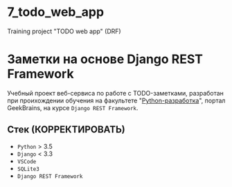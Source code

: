 # 7_todo_web_app
Training project "TODO web app" (DRF)

# Заметки на основе Django REST Framework

Учебный проект веб-сервиса по работе с TODO-заметками, разработан при проихождении обучения на факультете "[Python-разработка](https://gb.ru/geek_university/python)", портал GeekBrains, на курсе `Django REST Framework`.

## Стек (КОРРЕКТИРОВАТЬ)

* `Python` > 3.5
* `Django` < 3.3
* `VSCode`
* `SQLite3`
* `Django REST Framework`


